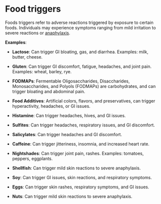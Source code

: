 # Food triggers

Foods triggers refer to adverse reactions triggered by exposure to certain foods. Individuals may experience symptoms ranging from mild irritation to severe reactions or [anaphylaxis](../anaphylaxis/).

**Examples**:

* **Lactose**: Can trigger GI bloating, gas, and diarrhea. Examples: milk, butter, cheese.

* **Gluten**: Can trigger GI discomfort, fatigue, headaches, and joint pain. Examples: wheat, barley, rye.

* **FODMAPs**: Fermentable Oligosaccharides, Disaccharides, Monosaccharides, and Polyols (FODMAPs) are carbohydrates, and can trigger bloating and abdominal pain.

* **Food Additives**: Artificial colors, flavors, and preservatives, can trigger hyperactivity, headaches, or GI issues.

* **Histamine**: Can trigger headaches, hives, and GI issues.

* **Sulfites**: Can trigger headaches, respiratory issues, and GI discomfort.

* **Salicylates**: Can trigger headaches and GI discomfort.

* **Caffeine**: Can trigger jitteriness, insomnia, and increased heart rate.

* **Nightshades**: Can trigger joint pain, rashes. Examples: tomatoes, peppers, eggplants.

* **Shellfish**: Can trigger mild skin reactions to severe anaphylaxis.

* **Soy**: Can trigger GI issues, skin reactions, and respiratory symptoms.

* **Eggs**: Can trigger skin rashes, respiratory symptoms, and GI issues.

* **Nuts**: Can trigger mild skin reactions to severe anaphylaxis.
